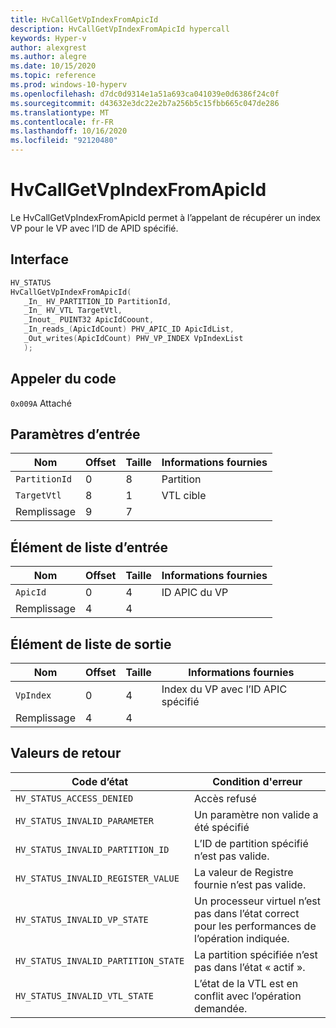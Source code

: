 ```yaml
---
title: HvCallGetVpIndexFromApicId
description: HvCallGetVpIndexFromApicId hypercall
keywords: Hyper-v
author: alexgrest
ms.author: alegre
ms.date: 10/15/2020
ms.topic: reference
ms.prod: windows-10-hyperv
ms.openlocfilehash: d7dc0d9314e1a51a693ca041039e0d6386f24c0f
ms.sourcegitcommit: d43632e3dc22e2b7a256b5c15fbb665c047de286
ms.translationtype: MT
ms.contentlocale: fr-FR
ms.lasthandoff: 10/16/2020
ms.locfileid: "92120480"
---
```

# <a name="hvcallgetvpindexfromapicid"></a>HvCallGetVpIndexFromApicId

Le HvCallGetVpIndexFromApicId permet à l’appelant de récupérer un index VP pour le VP avec l’ID de APID spécifié.

## <a name="interface"></a>Interface

 ```c
HV_STATUS
HvCallGetVpIndexFromApicId(
    _In_ HV_PARTITION_ID PartitionId,
    _In_ HV_VTL TargetVtl,
    _Inout_ PUINT32 ApicIdCoount,
    _In_reads_(ApicIdCount) PHV_APIC_ID ApicIdList,
    _Out_writes(ApicIdCount) PHV_VP_INDEX VpIndexList
    );

 ```

## <a name="call-code"></a>Appeler du code

`0x009A` Attaché

## <a name="input-parameters"></a>Paramètres d’entrée

| Nom                    | Offset     | Taille     | Informations fournies                      |
|-------------------------|------------|----------|-------------------------------------------|
| `PartitionId`           | 0          | 8        | Partition                                 |
| `TargetVtl`             | 8          | 1        | VTL cible                                |
| Remplissage                 | 9          | 7        |                                           |

## <a name="input-list-element"></a>Élément de liste d’entrée

| Nom                    | Offset     | Taille     | Informations fournies                      |
|-------------------------|------------|----------|-------------------------------------------|
| `ApicId`                | 0          | 4        | ID APIC du VP                         |
| Remplissage                 | 4          | 4        |                                           |

## <a name="output-list-element"></a>Élément de liste de sortie

| Nom                    | Offset     | Taille     | Informations fournies                      |
|-------------------------|------------|----------|-------------------------------------------|
| `VpIndex`               | 0          | 4        | Index du VP avec l’ID APIC spécifié|
| Remplissage                 | 4          | 4        |                                           |

## <a name="return-values"></a>Valeurs de retour

| Code d’état                         | Condition d'erreur                                       |
|-------------------------------------|-------------------------------------------------------|
| `HV_STATUS_ACCESS_DENIED`           | Accès refusé                                         |
| `HV_STATUS_INVALID_PARAMETER`       | Un paramètre non valide a été spécifié                    |
| `HV_STATUS_INVALID_PARTITION_ID`    | L’ID de partition spécifié n’est pas valide.                |
| `HV_STATUS_INVALID_REGISTER_VALUE`  | La valeur de Registre fournie n’est pas valide.               |
| `HV_STATUS_INVALID_VP_STATE`        | Un processeur virtuel n’est pas dans l’état correct pour les performances de l’opération indiquée. |
| `HV_STATUS_INVALID_PARTITION_STATE` | La partition spécifiée n’est pas dans l’état « actif ». |
| `HV_STATUS_INVALID_VTL_STATE`       | L’état de la VTL est en conflit avec l’opération demandée. |